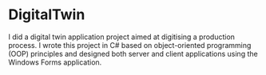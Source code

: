 # DigitalTwin
I did a digital twin application project aimed at digitising a production process. I wrote this project in C# based on object-oriented programming (OOP) principles and designed both server and client applications using the Windows Forms application. 

